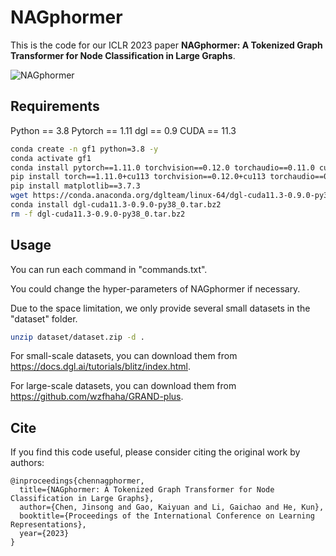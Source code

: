 # NAGphormer
This is the code for our ICLR 2023 paper 
**NAGphormer: A Tokenized Graph Transformer for Node Classification in Large Graphs**.

![NAGphormer](./NAGphormer.jpg)

## Requirements
Python == 3.8
Pytorch == 1.11
dgl == 0.9
CUDA == 11.3

```sh
conda create -n gf1 python=3.8 -y
conda activate gf1
conda install pytorch==1.11.0 torchvision==0.12.0 torchaudio==0.11.0 cudatoolkit=11.3 -c pytorch
pip install torch==1.11.0+cu113 torchvision==0.12.0+cu113 torchaudio==0.11.0 --extra-index-url https://download.pytorch.org/whl/cu113 2014  pip install packaging==20.0 pyparsing==2.3.1 python-dateutil==2.7
pip install matplotlib==3.7.3
wget https://conda.anaconda.org/dglteam/linux-64/dgl-cuda11.3-0.9.0-py38_0.tar.bz2
conda install dgl-cuda11.3-0.9.0-py38_0.tar.bz2
rm -f dgl-cuda11.3-0.9.0-py38_0.tar.bz2
```

## Usage

You can run each command in "commands.txt".

You could change the hyper-parameters of NAGphormer if necessary.

Due to the space limitation, we only provide several small datasets in the "dataset" folder.

```sh
unzip dataset/dataset.zip -d .
```

For small-scale datasets, you can download them from https://docs.dgl.ai/tutorials/blitz/index.html.

For large-scale datasets, you can download them from https://github.com/wzfhaha/GRAND-plus.


## Cite
If you find this code useful, please consider citing the original work by authors:
```
@inproceedings{chennagphormer,
  title={NAGphormer: A Tokenized Graph Transformer for Node Classification in Large Graphs},
  author={Chen, Jinsong and Gao, Kaiyuan and Li, Gaichao and He, Kun},
  booktitle={Proceedings of the International Conference on Learning Representations},
  year={2023}
}
```
